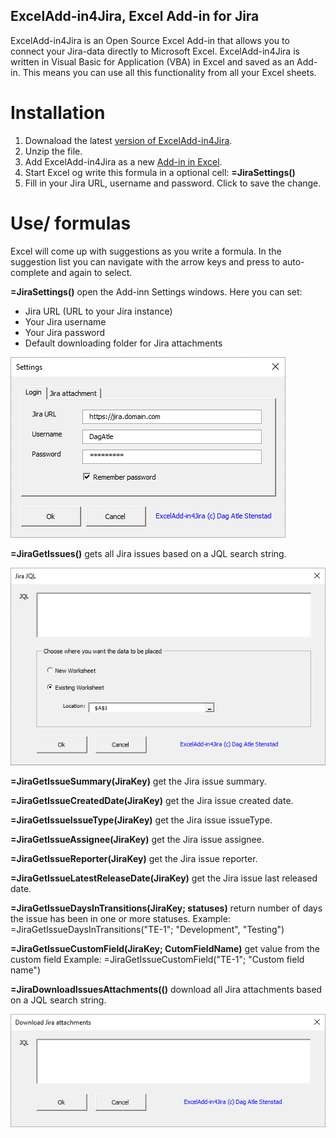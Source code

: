 ## ExcelAdd-in4Jira, Excel Add-in for Jira

ExcelAdd-in4Jira is an Open Source Excel Add-in that allows you to connect your Jira-data directly to Microsoft Excel. 
ExcelAdd-in4Jira is written in Visual Basic for Application (VBA) in Excel and saved as an Add-in. This means you can use all this functionality from all your Excel sheets. 

# Installation
1. Downaload the latest [version of ExcelAdd-in4Jira](https://github.com/DagAtleStenstad/ExcelAdd-in4Jira/archive/master.zip).
2. Unzip the file. 
3. Add ExcelAdd-in4Jira as a new [Add-in in Excel](https://support.office.com/en-us/article/add-or-remove-add-ins-in-excel-0af570c4-5cf3-4fa9-9b88-403625a0b460).
4. Start Excel og write this formula in a optional cell: **=JiraSettings()**
5. Fill in your Jira URL, username and password. Click <Ok> to save the change. 

#  Use/ formulas
Excel will come up with suggestions as you write a formula. In the suggestion list you can navigate with the arrow keys and press <Tab> to auto-complete and <Tab> again to select.

**=JiraSettings()** open the Add-inn Settings windows. Here you can set:
* Jira URL (URL to your Jira instance)
* Your Jira username
* Your Jira password
* Default downloading folder for Jira attachments

![JiraSettings.png](resources/images/JiraSettings.png)

**=JiraGetIssues()** gets all Jira issues based on a JQL search string. 

![JiraJQL.png](resources/images/JiraJQL.png)

**=JiraGetIssueSummary(JiraKey)** get the Jira issue summary.

**=JiraGetIssueCreatedDate(JiraKey)** get the Jira issue created date.

**=JiraGetIssueIssueType(JiraKey)** get the Jira issue issueType.

**=JiraGetIssueAssignee(JiraKey)** get the Jira issue assignee.

**=JiraGetIssueReporter(JiraKey)** get the Jira issue reporter.

**=JiraGetIssueLatestReleaseDate(JiraKey)** get the Jira issue last released date. 

**=JiraGetIssueDaysInTransitions(JiraKey; statuses)** return number of days the issue has been in one or more statuses. 
Example: =JiraGetIssueDaysInTransitions("TE-1"; "Development", "Testing")

**=JiraGetIssueCustomField(JiraKey; CutomFieldName)** get value from the custom field 
Example: =JiraGetIssueCustomField("TE-1"; "Custom field name")

**=JiraDownloadIssuesAttachments(()** download all Jira attachments based on a JQL search string. 

![JiraDownloadAttachments.png](resources/images/JiraDownloadAttachments.png)
